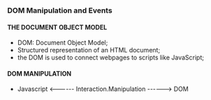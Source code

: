 ### DOM Manipulation and Events

#### THE DOCUMENT OBJECT MODEL
- DOM: Document Object Model;
- Structured representation of an HTML document;
- the DOM is used to connect webpages to scripts like JavaScript;

#### DOM MANIPULATION
- Javascript <------ Interaction.Manipulation ------> DOM
